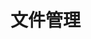 # 文件管理

<CoreVideoPlayer videoSrc="https://ai-1258209752.cos.ap-shanghai.myqcloud.com/blog/%E6%96%87%E4%BB%B6%E7%AE%A1%E7%90%86.mp4" description="TeamhelperDeveloperTools：文件管理"/>